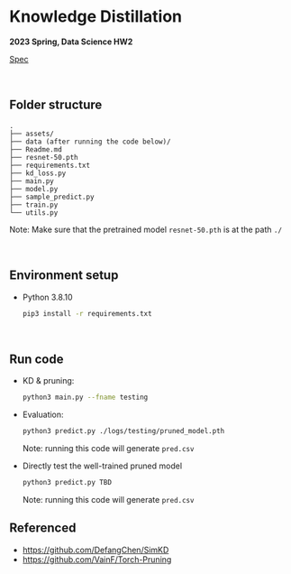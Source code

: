 <!--
 * @Author: Yen-Ju Chen  mru.11@nycu.edu.tw
 * @Date: 2023-02-28 15:29:44
 * @LastEditors: Yen-Ju Chen  mru.11@nycu.edu.tw
 * @LastEditTime: 2023-03-18 00:24:43
 * @FilePath: /mru/Knowledge-Distillation/ReadMe.md
 * @Description: 
 * 
-->
# Knowledge Distillation
**2023 Spring, Data Science HW2**

[Spec](./assests/HW2-Model%20Compression-v1.pdf)

<br/>

## Folder structure
```
.
├── assets/
├── data (after running the code below)/
├── Readme.md
├── resnet-50.pth
├── requirements.txt
├── kd_loss.py
├── main.py
├── model.py
├── sample_predict.py
├── train.py
└── utils.py
```
Note: Make sure that the pretrained model `resnet-50.pth` is at the path `./`

<br/>

## Environment setup
- Python 3.8.10
    ```sh
    pip3 install -r requirements.txt
    ```
    
<br/>

## Run code
- KD & pruning:
    ```sh
    python3 main.py --fname testing
    ```

- Evaluation:
    ```sh
    python3 predict.py ./logs/testing/pruned_model.pth
    ```
    Note: running this code will generate `pred.csv`

- Directly test the well-trained pruned model
    ```sh
    python3 predict.py TBD
    ```
    Note: running this code will generate `pred.csv`

## Referenced
- https://github.com/DefangChen/SimKD
- https://github.com/VainF/Torch-Pruning